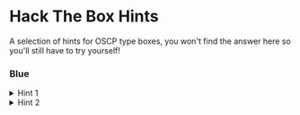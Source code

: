 <h1>Hack The Box Hints</h1>

<p>
  A selection of hints for OSCP type boxes, you won't find the answer here so you'll still have to try yourself!
</p>

<h3>Blue</h3>

<details>
<summary>Hint 1</summary>
  Try using nmap scripts e.g. <b>nmap &lt;ip&gt; -p 139,445 --script=vuln</b>
</details>
  
<details>
  <summary>Hint 2</summary>
  Search for the exploit or vulnerability name and include Github in the search term
</details>
